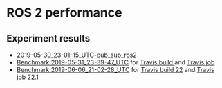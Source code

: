 # ROS 2 performance

## Experiment results

- [2019-05-30_23-01-15_UTC-pub_sub_ros2](results/2019-05-30_23-01-15_UTC-pub_sub_ros2)
- [Benchmark 2019-05-31_23-39-47_UTC](results/2019-05-31_23-39-47_UTC) for [Travis build ]() and [Travis job ]()
- [Benchmark 2019-06-06_21-02-28_UTC](results/2019-06-06_21-02-28_UTC) for [Travis build 22](https://travis-ci.org/juanrh/ros2-performance/builds/542470857) and [Travis job 22.1](https://travis-ci.org/juanrh/ros2-performance/jobs/542470858)
